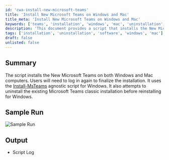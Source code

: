 ```yaml
---
id: 'cwa-install-new-microsoft-teams'
title: 'Install New Microsoft Teams on Windows and Mac'
title_meta: 'Install New Microsoft Teams on Windows and Mac'
keywords: ['teams', 'installation', 'windows', 'mac', 'uninstallation', 'software']
description: 'This document provides a script that installs the New Microsoft Teams on both Windows and Mac computers. It includes steps for uninstalling the existing classic version on Windows and requires users to log in again to complete the installation process.'
tags: ['installation', 'uninstallation', 'software', 'windows', 'mac']
draft: false
unlisted: false
---
```

## Summary

The script installs the New Microsoft Teams on both Windows and Mac computers. Users will need to log in again to finalize the installation. It uses the [Install-MsTeams](https://proval.itglue.com/DOC-5078775-10365263) agnostic script for Windows. It also attempts to uninstall the existing Microsoft Teams classic installation before reinstalling for Windows.

## Sample Run

![Sample Run](5078775/docs/15932618/images/23202652)

## Output

- Script Log


